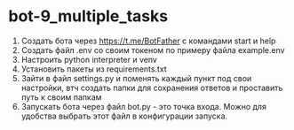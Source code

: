 # bot-9_multiple_tasks

1. Создать бота через https://t.me/BotFather с командами start и help
2. Создать файл .env со своим токеном по примеру файла example.env
3. Настроить python interpreter и venv
4. Установить пакеты из requirements.txt
5. Зайти в файл settings.py и поменять каждый пункт под свои настройки, втч создать папки для сохранения ответов и проставить путь к своим папкам
6. Запускать бота через файл bot.py - это точка входа. Можно для удобства выбрать этот файл в конфигурации запуска.
